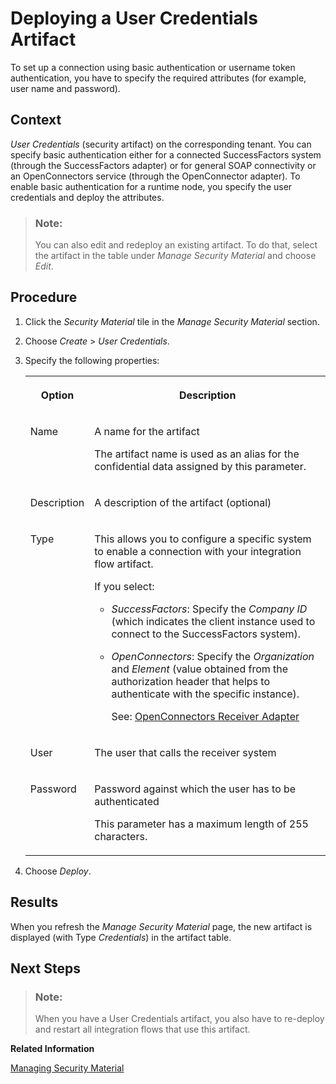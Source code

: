 <!-- loio6912d63bbbc64aee8bbd4ff10314c60c -->

# Deploying a User Credentials Artifact

To set up a connection using basic authentication or username token authentication, you have to specify the required attributes \(for example, user name and password\).



## Context

*User Credentials* \(security artifact\) on the corresponding tenant. You can specify basic authentication either for a connected SuccessFactors system \(through the SuccessFactors adapter\) or for general SOAP connectivity or an OpenConnectors service \(through the OpenConnector adapter\). To enable basic authentication for a runtime node, you specify the user credentials and deploy the attributes.

> ### Note:  
> You can also edit and redeploy an existing artifact. To do that, select the artifact in the table under *Manage Security Material* and choose *Edit*.



## Procedure

1.  Click the *Security Material* tile in the *Manage Security Material* section.

2.  Choose *Create* \> *User Credentials*.

3.  Specify the following properties:


    <table>
    <tr>
    <th valign="top">

    Option


    
    </th>
    <th valign="top">

    Description


    
    </th>
    </tr>
    <tr>
    <td valign="top">
    
    Name


    
    </td>
    <td valign="top">
    
    A name for the artifact

    The artifact name is used as an alias for the confidential data assigned by this parameter.


    
    </td>
    </tr>
    <tr>
    <td valign="top">
    
    Description


    
    </td>
    <td valign="top">
    
    A description of the artifact \(optional\)


    
    </td>
    </tr>
    <tr>
    <td valign="top">
    
    Type


    
    </td>
    <td valign="top">
    
    This allows you to configure a specific system to enable a connection with your integration flow artifact.

    If you select:

    -   *SuccessFactors*: Specify the *Company ID* \(which indicates the client instance used to connect to the SuccessFactors system\).

    -   *OpenConnectors*: Specify the *Organization* and *Element* \(value obtained from the authorization header that helps to authenticate with the specific instance\).

        See: [OpenConnectors Receiver Adapter](openconnectors-receiver-adapter-1a27cee.md)



    
    </td>
    </tr>
    <tr>
    <td valign="top">
    
    User


    
    </td>
    <td valign="top">
    
    The user that calls the receiver system


    
    </td>
    </tr>
    <tr>
    <td valign="top">
    
    Password


    
    </td>
    <td valign="top">
    
    Password against which the user has to be authenticated

    This parameter has a maximum length of 255 characters.


    
    </td>
    </tr>
    </table>
    
4.  Choose *Deploy*.




## Results

When you refresh the *Manage Security Material* page, the new artifact is displayed \(with Type *Credentials*\) in the artifact table.



<a name="loio6912d63bbbc64aee8bbd4ff10314c60c__postreq_vyg_tj5_hz"/>

## Next Steps

> ### Note:  
> When you have a User Credentials artifact, you also have to re-deploy and restart all integration flows that use this artifact.

**Related Information**  


[Managing Security Material](managing-security-material-b8ccb53.md "The Manage Security Material area provides an overview of security-related artifacts.")

